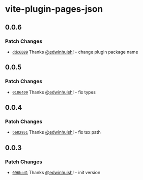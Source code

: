 # vite-plugin-pages-json

## 0.0.6

### Patch Changes

- [`ddc6089`](https://github.com/edwinhuish/uni-macros/commit/ddc6089180ee1fa34e7f18d2d067f412e5b5eec7) Thanks [@edwinhuish](https://github.com/edwinhuish)! - change plugin package name

## 0.0.5

### Patch Changes

- [`0186409`](https://github.com/edwinhuish/uni-macros/commit/0186409e92b1090eebd4535cc996891d5e0e5eab) Thanks [@edwinhuish](https://github.com/edwinhuish)! - fix types

## 0.0.4

### Patch Changes

- [`b682951`](https://github.com/edwinhuish/uni-macros/commit/b682951ead103012b9d159049ec422e99a19ffaa) Thanks [@edwinhuish](https://github.com/edwinhuish)! - fix tsx path

## 0.0.3

### Patch Changes

- [`096bcd1`](https://github.com/edwinhuish/uni-macros/commit/096bcd17fde332e6cef76434e601f83cb2ed0773) Thanks [@edwinhuish](https://github.com/edwinhuish)! - init version

